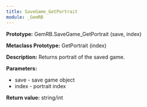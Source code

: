 ```yaml
---
title: SaveGame_GetPortrait
module: _GemRB
---
```


**Prototype:** GemRB.SaveGame_GetPortrait (save, index)

**Metaclass Prototype:** GetPortrait (index)

**Description:** Returns portrait of the saved game.

**Parameters:** 
  * save - save game object
  * index - portrait index

**Return value:** string/int
